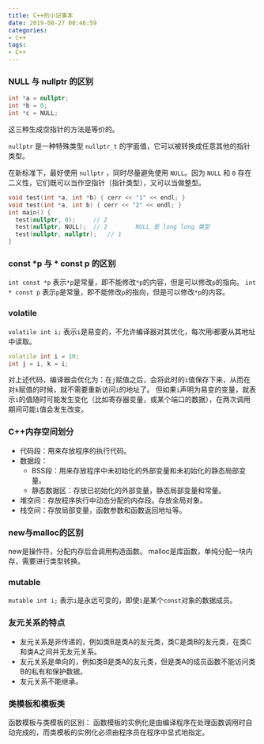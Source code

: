 ```yaml
---
title: C++的小记事本
date: 2019-08-27 00:46:59
categories:
- C++
tags:
- C++
---
```


### NULL 与 nullptr 的区别

```cpp
int *a = nullptr;
int *b = 0;
int *c = NULL;
```
这三种生成空指针的方法是等价的。

`nullptr` 是一种特殊类型 `nullptr_t` 的字面值，它可以被转换成任意其他的指针类型。

在新标准下，最好使用 `nullptr` ，同时尽量避免使用 `NULL`。因为 `NULL` 和 `0` 存在二义性，它们既可以当作空指针（指针类型），又可以当做整型。

```cpp
void test(int *a, int *b) { cerr << "1" << endl; }
void test(int *a, int b) { cerr << "2" << endl; }
int main() {
  test(nullptr, 0);     // 2
  test(nullptr, NULL);  // 2        NULL 是 long long 类型
  test(nullptr, nullptr);   // 1
}
```



### const *p 与 * const p 的区别
`int const *p` 表示`*p`是常量，即不能修改`*p`的内容，但是可以修改`p`的指向。
`int * const p` 表示`p`是常量，即不能修改`p`的指向，但是可以修改`*p`的内容。

### volatile
`volatile int i;` 表示`i`是易变的，不允许编译器对其优化，每次用i都要从其地址中读取。
```cpp
volatile int i = 10;
int j = i, k = i;
```
对上述代码，编译器会优化为：在`j`赋值之后，会将此时的`i`值保存下来，从而在对`k`赋值的时候，就不需要重新访问`i`的地址了。
但如果`i`声明为易变的变量，就表示`i`的值随时可能发生变化（比如寄存器变量，或某个端口的数据），在两次调用期间可能`i`值会发生改变。

### C++内存空间划分
- 代码段：用来存放程序的执行代码。
- 数据段：
    - BSS段：用来存放程序中未初始化的外部变量和未初始化的静态局部变量。
    - 静态数据区：存放已初始化的外部变量，静态局部变量和常量。
- 堆空间：存放程序执行中动态分配的内存段。存放全局对象。
- 栈空间：存放局部变量，函数参数和函数返回地址等。

### new与malloc的区别
new是操作符，分配内存后会调用构造函数。
malloc是库函数，单纯分配一块内存，需要进行类型转换。

### mutable
`mutable int i;` 表示`i`是永远可变的，即使`i`是某个`const`对象的数据成员。

### 友元关系的特点

- 友元关系是非传递的，例如类B是类A的友元类，类C是类B的友元类，在类C和类A之间并无友元关系。
- 友元关系是单向的，例如类B是类A的友元类，但是类A的成员函数不能访问类B的私有和保护数据。
- 友元关系不能继承。

### 类模板和模板类

函数模板与类模板的区别：
函数模板的实例化是由编译程序在处理函数调用时自动完成的，而类模板的实例化必须由程序员在程序中显式地指定。